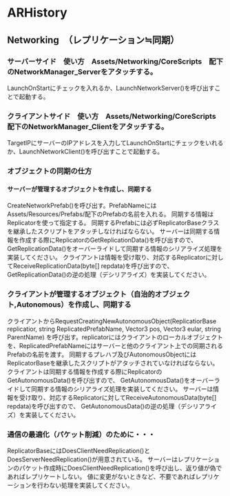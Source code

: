 # ARHistory

## Networking　（レプリケーション≒同期）
### サーバーサイド　使い方　Assets/Networking/CoreScripts　配下のNetworkManager_Serverをアタッチする。
LaunchOnStartにチェックを入れるか、LaunchNetworkServer()を呼び出すことで起動する。

### クライアントサイド　使い方　Assets/Networking/CoreScripts　配下のNetworkManager_Clientをアタッチする。
TargetIPにサーバーのIPアドレスを入力してLaunchOnStartにチェックをいれるか、LaunchNetworkClient()を呼び出すことで起動する。

### オブジェクトの同期の仕方
#### サーバーが管理するオブジェクトを作成し、同期する
CreateNetworkPrefab()を呼び出す。PrefabNameにはAssets/Resources/Prefabs/配下のPrefabの名前を入れる。
同期する情報はReplicatorを使って指定する。
同期するPrefabには必ずReplicatorBaseクラスを継承したスクリプトをアタッチしなければならない。
サーバーは同期する情報を作成する際にReplicatorのGetReplicationData()を呼び出すので、
GetReplicationData()をオーバーライドして同期する情報のシリアライズ処理を実装してください。
クライアントは情報を受け取り、対応するReplicatorに対してReceiveReplicationData(byte[] repdata)を呼び出すので、
GetReplicationData()の逆の処理（デシリアライズ）を実装してください。

### クライアントが管理するオブジェクト（自治的オブジェクト,Autonomous）を作成し、同期する
クライアントからRequestCreatingNewAutonomousObject(ReplicatiorBase replicatior, string ReplicatedPrefabName, Vector3 pos, Vector3 eular, string ParentName)
を呼び出す。replicatorにはクライアントのローカルオブジェクトを、ReplicatedPrefabNameにはサーバーと他のクライアント上での同期されるPrefabの名前を渡す。
同期するプレハブ及びAutonomousObjectにはReplicatorBaseを継承したスクリプトがアタッチされていなければならない。
クライアントは同期する情報を作成する際にReplicatorのGetAutonomousData()を呼び出すので、
GetAutonomousData()をオーバーライドして同期する情報のシリアライズ処理を実装してください。
サーバーは情報を受け取り、対応するReplicatorに対してReceiveAutonomousData(byte[] repdata)を呼び出すので、
GetAutonomousData()の逆の処理（デシリアライズ）を実装してください。

### 通信の最適化（パケット削減）のために・・・
ReplicatorBaseにはDoesClientNeedReplication()とDoesServerNeedReplication()が用意されている。
サーバーはレプリケーションのパケット作成時にDoesClientNeedReplication()を呼び出し、返り値が偽であればレプリケートしない。
値に変更がないときなど、不要であればレプリケーションを行わない処理を実装してください。
